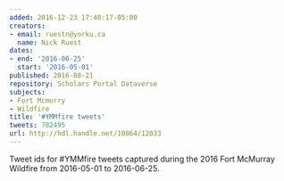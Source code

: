 ```yaml
---
added: 2016-12-23 17:40:17-05:00
creators:
- email: ruestn@yorku.ca
  name: Nick Ruest
dates:
- end: '2016-06-25'
  start: '2016-05-01'
published: 2016-08-21
repository: Scholars Portal Dataverse
subjects:
- Fort Mcmurry
- Wildfire
title: '#YMMfire tweets'
tweets: 782495
url: http://hdl.handle.net/10864/12033
---
```


Tweet ids for #YMMfire tweets captured during the 2016 Fort McMurray Wildfire from 2016-05-01 to 2016-06-25.
